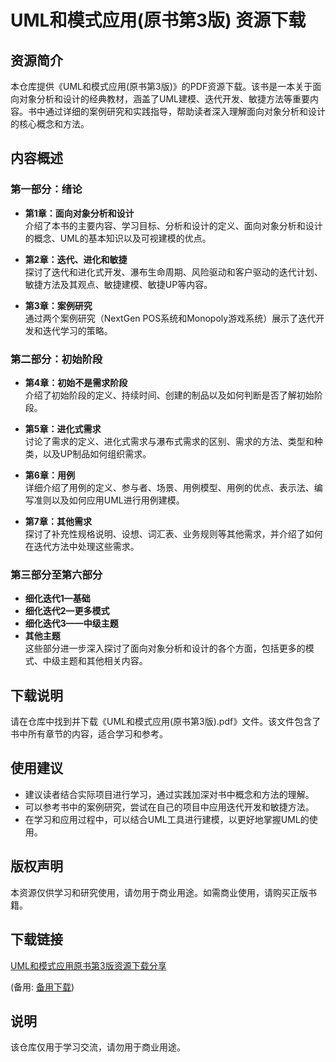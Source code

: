 # UML和模式应用(原书第3版) 资源下载

## 资源简介

本仓库提供《UML和模式应用(原书第3版)》的PDF资源下载。该书是一本关于面向对象分析和设计的经典教材，涵盖了UML建模、迭代开发、敏捷方法等重要内容。书中通过详细的案例研究和实践指导，帮助读者深入理解面向对象分析和设计的核心概念和方法。

## 内容概述

### 第一部分：绪论
- **第1章：面向对象分析和设计**  
  介绍了本书的主要内容、学习目标、分析和设计的定义、面向对象分析和设计的概念、UML的基本知识以及可视建模的优点。

- **第2章：迭代、进化和敏捷**  
  探讨了迭代和进化式开发、瀑布生命周期、风险驱动和客户驱动的迭代计划、敏捷方法及其观点、敏捷建模、敏捷UP等内容。

- **第3章：案例研究**  
  通过两个案例研究（NextGen POS系统和Monopoly游戏系统）展示了迭代开发和迭代学习的策略。

### 第二部分：初始阶段
- **第4章：初始不是需求阶段**  
  介绍了初始阶段的定义、持续时间、创建的制品以及如何判断是否了解初始阶段。

- **第5章：进化式需求**  
  讨论了需求的定义、进化式需求与瀑布式需求的区别、需求的方法、类型和种类，以及UP制品如何组织需求。

- **第6章：用例**  
  详细介绍了用例的定义、参与者、场景、用例模型、用例的优点、表示法、编写准则以及如何应用UML进行用例建模。

- **第7章：其他需求**  
  探讨了补充性规格说明、设想、词汇表、业务规则等其他需求，并介绍了如何在迭代方法中处理这些需求。

### 第三部分至第六部分
- **细化迭代1—基础**  
- **细化迭代2—更多模式**  
- **细化迭代3——中级主题**  
- **其他主题**  
  这些部分进一步深入探讨了面向对象分析和设计的各个方面，包括更多的模式、中级主题和其他相关内容。

## 下载说明

请在仓库中找到并下载《UML和模式应用(原书第3版).pdf》文件。该文件包含了书中所有章节的内容，适合学习和参考。

## 使用建议

- 建议读者结合实际项目进行学习，通过实践加深对书中概念和方法的理解。
- 可以参考书中的案例研究，尝试在自己的项目中应用迭代开发和敏捷方法。
- 在学习和应用过程中，可以结合UML工具进行建模，以更好地掌握UML的使用。

## 版权声明

本资源仅供学习和研究使用，请勿用于商业用途。如需商业使用，请购买正版书籍。

## 下载链接
[UML和模式应用原书第3版资源下载分享](https://pan.quark.cn/s/ef1007ff7b62) 

(备用: [备用下载](https://pan.baidu.com/s/1QuVMBx4jAulF1koQTk3pEA?pwd=1234))

## 说明

该仓库仅用于学习交流，请勿用于商业用途。
